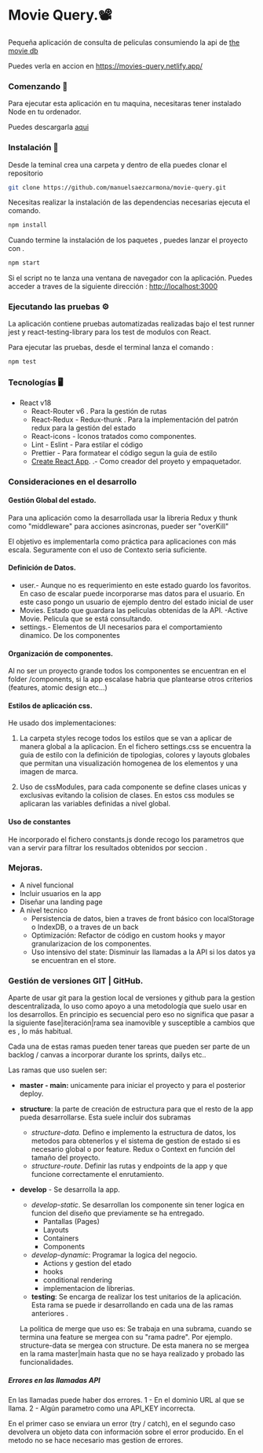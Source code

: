 # Movie Query.📽

Pequeña aplicación de consulta de peliculas consumiendo la api de [the movie db](https://www.themoviedb.org/)

Puedes verla en accion en https://movies-query.netlify.app/

### Comenzando 🚀

Para ejecutar esta aplicación en tu maquina, necesitaras tener instalado Node en tu ordenador.

Puedes descargarla [aqui](https://nodejs.org/en/)

### Instalación 🔧

Desde la teminal crea una carpeta y dentro de ella puedes clonar el repositorio

```bash
git clone https://github.com/manuelsaezcarmona/movie-query.git
```

Necesitas realizar la instalación de las dependencias necesarias ejecuta el comando.

```bash
npm install
```

Cuando termine la instalación de los paquetes , puedes lanzar el proyecto con .

```bash
npm start
```

Si el script no te lanza una ventana de navegador con la aplicación. Puedes acceder a traves de la siguiente dirección : [http://localhost:3000](http://localhost:3000)

### Ejecutando las pruebas ⚙️

La aplicación contiene pruebas automatizadas realizadas bajo el test runner jest y react-testing-library para los test de modulos con React.

Para ejecutar las pruebas, desde el terminal lanza el comando :

```bash
npm test
```

### Tecnologías 🖥

- React v18
  - React-Router v6 . Para la gestión de rutas
  - React-Redux - Redux-thunk . Para la implementación del patrón redux para la gestión del estado
  - React-icons - Iconos tratados como componentes.
  - Lint - Eslint - Para estilar el código
  - Prettier - Para formatear el código segun la guia de estilo
  - [Create React App](https://github.com/facebook/create-react-app). .- Como creador del proyeto y empaquetador.

### Consideraciones en el desarrollo

#### Gestión Global del estado.

Para una aplicación como la desarrollada usar la libreria Redux y thunk como "middleware" para acciones asincronas, pueder ser "overKill"

El objetivo es implementarla como práctica para aplicaciones con más escala.
Seguramente con el uso de Contexto seria suficiente.

#### Definición de Datos.

- user.- Aunque no es requerimiento en este estado guardo los favoritos. En caso de escalar puede
  incorporarse mas datos para el usuario. En este caso pongo un usuario de ejemplo dentro del estado inicial de user
- Movies. Estado que guardara las peliculas obtenidas de la API.
  -Active Movie. Pelicula que se está consultando.
- settings.- Elementos de UI necesarios para el comportamiento dinamico. De los componentes

#### Organización de componentes.

Al no ser un proyecto grande todos los componentes se encuentran en el folder /components, si la app escalase habria que plantearse otros criterios (features, atomic design etc...)

#### Estilos de aplicación css.

He usado dos implementaciones:

1.  La carpeta styles recoge todos los estilos que se van a aplicar de manera global a la aplicacion. En el fichero settings.css se encuentra la guia de estilo con la definición de tipologias, colores y layouts globales que permitan una visualización homogenea de los elementos y una imagen de marca.

2.  Uso de cssModules, para cada componente se define clases unicas y exclusivas evitando la colision de clases. En estos css modules se aplicaran las variables definidas a nivel global.

#### Uso de constantes

He incorporado el fichero constants.js donde recogo los parametros que van a servir para filtrar los resultados obtenidos por seccion .

### Mejoras.

- A nivel funcional
- Incluir usuarios en la app
- Diseñar una landing page
- A nivel tecnico
  - Persistencia de datos, bien a traves de front básico con localStorage o IndexDB, o a traves de un back
  - Optimización: Refactor de código en custom hooks y mayor granularizacion de los componentes.
  - Uso intensivo del state: Disminuir las llamadas a la API si los datos ya se encuentran en el store.

### Gestión de versiones GIT | GitHub.

Aparte de usar git para la gestion local de versiones y github para la gestion descentralizada, lo uso como apoyo a una metodología que suelo usar en los desarrollos. En principio es secuencial pero eso no significa que pasar a la siguiente fase|iteración|rama sea inamovible y susceptible a cambios que es , lo más habitual.

Cada una de estas ramas pueden tener tareas que pueden ser parte de un backlog / canvas a incorporar durante los sprints, dailys etc..

Las ramas que uso suelen ser:

- **master - main:** unicamente para iniciar el proyecto y para el posterior deploy.
- **structure**: la parte de creación de estructura para que el resto de la app pueda
  desarrollarse. Esta suele incluir dos subramas

  - _structure-data._ Defino e implemento la estructura de datos, los metodos para obtenerlos y el sistema de gestion de estado si es necesario global o por feature. Redux o Context en función del tamaño del proyecto.
  - _structure-route_. Definir las rutas y endpoints de la app y que funcione correctamente el enrutamiento.

- **develop** - Se desarrolla la app.

  - _develop-static_. Se desarrollan los componente sin tener logica en funcion del diseño que previamente se ha entregado.
    - Pantallas (Pages)
    - Layouts
    - Containers
    - Components
  - _develop-dynamic_: Programar la logica del negocio.
    - Actions y gestion del etado
    - hooks
    - conditional rendering
    - implementacion de librerias.
  - **testing**: Se encarga de realizar los test unitarios de la aplicación. Esta rama se puede ir desarrollando en cada una de las ramas anteriores .

  La politica de merge que uso es:
  Se trabaja en una subrama, cuando se termina una feature se mergea con su "rama padre". Por ejemplo. structure-data se mergea con structure.
  De esta manera no se mergea en la rama master|main hasta que no se haya realizado y probado las funcionalidades.

##### Errores en las llamadas API

En las llamadas puede haber dos errores.
1 - En el dominio URL al que se llama.
2 - Algún parametro como una API_KEY incorrecta.

En el primer caso se enviara un error (try / catch), en el segundo caso devolvera un objeto data con información sobre el error producido. En el metodo no se hace necesario mas gestion de errores.
